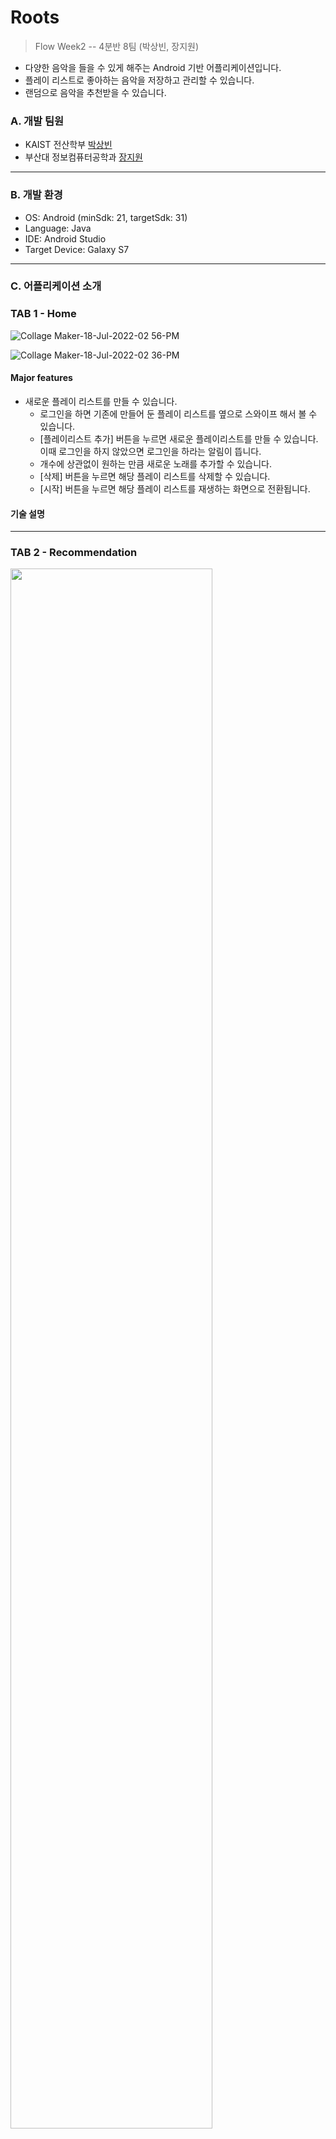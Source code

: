 # Roots
> Flow Week2 -- 4분반 8팀 (박상빈, 장지원) 

* 다양한 음악을 들을 수 있게 해주는 Android 기반 어플리케이션입니다.  
* 플레이 리스트로 좋아하는 음악을 저장하고 관리할 수 있습니다.  
* 랜덤으로 음악을 추천받을 수 있습니다.  


### A. 개발 팀원  
* KAIST 전산학부 [박상빈](https://github.com/sbpark0611)  
* 부산대 정보컴퓨터공학과 [장지원](https://github.com/DebbieIsFree)  
***

### B. 개발 환경  
* OS: Android (minSdk: 21, targetSdk: 31)  
* Language: Java  
* IDE: Android Studio  
* Target Device: Galaxy S7  
***


### C. 어플리케이션 소개  
### TAB 1 - Home  
![Collage Maker-18-Jul-2022-02 56-PM](https://user-images.githubusercontent.com/83392219/179452336-12034973-5831-4752-9b8d-99e156ca2a96.jpg)

![Collage Maker-18-Jul-2022-02 36-PM](https://user-images.githubusercontent.com/83392219/179450601-8c2b0a7c-4301-4421-a300-223c3adcdf86.jpg)

#### Major features   
* 새로운 플레이 리스트를 만들 수 있습니다.
  * 로그인을 하면 기존에 만들어 둔 플레이 리스트를 옆으로 스와이프 해서 볼 수 있습니다.
  * [플레이리스트 추가] 버튼을 누르면 새로운 플레이리스트를 만들 수 있습니다. 이때 로그인을 하지 않았으면 로그인을 하라는 알림이 뜹니다.
  * 개수에 상관없이 원하는 만큼 새로운 노래를 추가할 수 있습니다.
  * [삭제] 버튼을 누르면 해당 플레이 리스트를 삭제할 수 있습니다.
  * [시작] 버튼을 누르면 해당 플레이 리스트를 재생하는 화면으로 전환됩니다.  
  
#### 기술 설명  
***

### TAB 2 - Recommendation 
<img src="https://user-images.githubusercontent.com/83392219/178730794-ec049fb6-d981-4abc-bd51-af2b5040b14f.jpg"  width="80%" height="80%"/>

<img src="https://user-images.githubusercontent.com/83392219/178732215-f60547e0-ec2e-4402-b42c-a34088e9fd26.jpg"  width="80%" height="80%"/>

#### Major features   
* 사용자에게 무작위로 음악 5곡을 추천해줍니다.
 * 난수가 중복되지 않도록 코드를 작성하여 노래가 겹치지 않습니다.
 * 좌,우로 스와이프하여 추천 노래를 구경할 수 있습니다.  
 * 노래 제목, 가수 이름, 앨범 이미지를 누르면 해당 곡을 바로 들을 수 있는 페이지로 이동합니다.

#### 기술 설명  
1. `Viewpager2`와 `dotIndicator`를 활용하여, 좌/우로 스와이프가 가능한 티켓 갤러리를 제작했습니다.  
#### [ViewPager2 샘플 코드](https://github.com/android/views-widgets-samples/tree/master/ViewPager2)  
2. Front와 Back으로 나눈 후 animation를 활용하여 Card가 Flip되는 효과를 구현했습니다.  

### TAB 3 - Ranking  
<img src="https://user-images.githubusercontent.com/83392219/179447068-cd8bf7b1-5b41-4d4e-bce4-e88d4f1667cb.png"  width="370" height="600"/>  
  
#### Major features   
*** 


### TAB 4 - 공통 기능 
#### 노래 검색 ####
<img src="https://user-images.githubusercontent.com/83392219/179447296-80f1cd74-130e-41ab-8973-c44dc0869eed.jpg"  width="80%" height="80%"/>
1. 검색 기능을 통해 원하는 노래를 찾을 수 있습니다.
2. 노래 제목을 다 입력하지 않아도 자동 완성으로 노래를 찾아 알파벳순으로 정렬하여 보여줍니다.


#### 댓글 달기 ####
<img src="https://user-images.githubusercontent.com/83392219/179447829-4df8738f-fa35-4de7-925e-84ac4417b5c9.jpg"  width="80%" height="80%"/>
1. 로그인을 한 상태이면 댓글을 달 수 있습니다.
2. 로그인을 하지 않았다면 로그인을 하라는 메세지가 뜹니다.
3. 댓글을 달면 데이터베이스에 저장됩니다.
4. 이때까지 썼던 댓글들은 데이터베이스에서 가져오고, 이를 화면에 리사이클러뷰로 보여줍니다.


#### 로그인 #### 
![Collage Maker-18-Jul-2022-02 22-PM](https://user-images.githubusercontent.com/83392219/179449632-213df6d4-2f5e-4cc2-9841-7aa1bb1090fd.jpg)
1. 카카오톡 로그인 API를 사용하여 로그인 기능을 구현했습니다.
2. 실제 카카오톡 계정에서 프로필과 이름 정보를 가져왔습니다.

#### 노래 10초 듣기 기능 ####
<img src="https://user-images.githubusercontent.com/83392219/179450106-ff5d0d71-b0da-4344-9402-dcf77bb31282.png"  width="370" height="600"/>  
1. 로그인을 하지 않으면 노래 듣기가 10초로 제한됩니다.


#### 광고 기능 ####
<img src="https://user-images.githubusercontent.com/83392219/179450450-9a517998-ad41-4875-a247-f8d897b52c3a.jpg"  width="80%" height="80%"/>
1. 로그인을 하지 않으면 10초만 미리 듣기가 가능한데, 이때 광고를 시청하면 10초 듣기 제한이 없어집니다.


#### 좋아요 기능 ####
![Collage Maker-18-Jul-2022-02 54-PM](https://user-images.githubusercontent.com/83392219/179452179-39133854-544f-4116-8aee-e0e3fad0d486.jpg)
1. 노래를 듣다가 좋아요 라디오 버튼을 누르면 데이터베이스에 저장됩니다.
2. 로그인 후 프로필에 들어가서 [좋아요 목록 보기] 버튼을 누르면 이때까지 좋아요를 누른 노래를 확인할 수 있습니다.
3. 좋아요 목록에서 노래를 클릭하면 재생 화면으로 전환됩니다.

#### 서버 스트리밍 기술 #### 
서버에 저장된 음원 파일을 그냥 가져온 것이 아니라..... 상빈아 네가 써라....!!!
